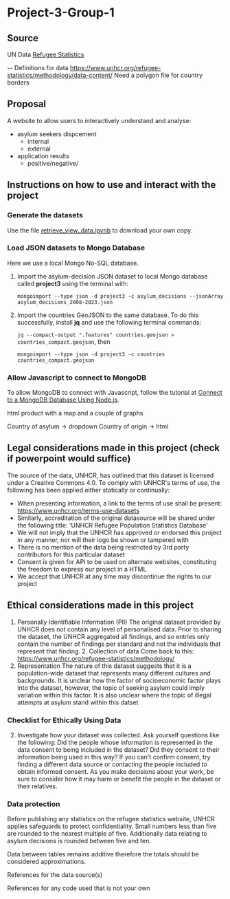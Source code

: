 # Project-3-Group-1

## Source
UN Data
[Refugee Statistics](https://api.unhcr.org/docs/refugee-statistics.html#api-Default-countries)

-- Definitions for data
https://www.unhcr.org/refugee-statistics/methodology/data-content/
Need a polygon file for country borders

## Proposal

A website to allow users to interactively understand and analyse:
- asylum seekers dispcement
  -  internal
  -  external 
- application results
  - positive/negative/   
 

## Instructions on how to use and interact with the project

### Generate the datasets

Use the file [retrieve_view_data.ipynb](retrieve_view_data.ipynb) to download your own copy.

### Load JSON datasets to Mongo Database
Here we use a local Mongo No-SQL database.

1. Import the asylum-decision JSON dataset to local Mongo database called **project3** using the terminal with:
   
   `mongoimport --type json -d project3 -c asylum_decisions --jsonArray asylum_decisions_2008-2023.json`

2. Import the countries GeoJSON to the same database. To do this successfully, install **jq** and use the following terminal commands:

   `jq --compact-output ".features" countries.geojson > countries_compact.geojson`, then
   
   `mongoimport --type json -d project3 -c countries countries_compact.geojson`

### Allow Javascript to connect to MongoDB

To allow MongoDB to connect with Javascript, follow the tutorial at [Connect to a MongoDB Database Using Node.js](https://www.mongodb.com/developer/languages/javascript/node-connect-mongodb/).

html product with a map and a couple of graphs

Country of asylum -> dropdown
Country of origin -> html

## Legal considerations made in this project (check if powerpoint would suffice)
The source of the data, UNHCR, has outlined that this dataset is licensed under a Creative Commons 4.0. To comply with UNHCR's terms of use, the following has been applied either statically or continually:
- When presenting information, a link to the terms of use shall be present: <https://www.unhcr.org/terms-use-datasets>
- Similarly, accreditation of the original datasource will be shared under the following title: 'UNHCR Refugee Population Statistics Database'
- We will not imply that the UNHCR has approved or endorsed this project in any manner, nor will their logo be shown or tampered with
- There is no mention of the data being restricted by 3rd party contributors for this particular dataset
- Consent is given for API to be used on alternate websites, constituting the freedom to express our project in a HTML
- We accept that UNHCR at any time may discontinue the rights to our project

## Ethical considerations made in this project
1. Personally Identifiable Information (PII)
The original dataset provided by UNHCR does not contain any level of personalised data. Prior to sharing the dataset, the UNHCR aggregated all findings, and so entries only contain the number of findings per standard and not the individuals that represent that finding.
    2. Collection of data
    Come back to this: <https://www.unhcr.org/refugee-statistics/methodology/>
3. Representation
The nature of this dataset suggests that it is a population-wide dataset that represents many different cultures and backgrounds. It is unclear how the factor of socioeconomic factor plays into the dataset, however, the topic of seeking asylum could imply variation within this factor. It is also unclear where the topic of illegal attempts at asylum stand within this datset

### Checklist for Ethically Using Data
2. Investigate how your dataset was collected. Ask yourself questions like the following: Did the people
whose information is represented in the data consent to being included in the dataset? Did they consent
to their information being used in this way? If you can't confirm consent, try finding a different data
source or contacting the people included to obtain informed consent. As you make decisions about your
work, be sure to consider how it may harm or benefit the people in the dataset or their relatives.


### Data protection

Before publishing any statistics on the refugee statistics website, UNHCR applies safeguards to protect confidentiality. Small numbers less than five are rounded to the nearest multiple of five. Additionally data relating to asylum decisions is rounded between five and ten.

Data between tables remains additive therefore the totals should be considered approximations.

References for the data source(s)

References for any code used that is not your own
